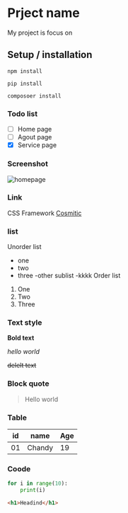 # Prject name
My project is focus on
## Setup / installation

`npm install`

`pip install`

`composoer install`

### Todo list
- [ ] Home page
- [ ] Agout page
- [x] Service page

### Screenshot
![homepage](homepage.avif)

### Link
CSS Framework [Cosmitic](https://www.google.com/aclk?sa=l&ai=DChsSEwjq3KGy9-WOAxUIo2YCHUu5ADIYACICCAEQAhoCc20&co=1&ase=2&gclid=Cj0KCQjwhafEBhCcARIsAEGZEKLnibfcxseKVTOOYUmiFgAWOULeV2bOgDO9AO2QUzHjJulAmupe8g4aAnqoEALw_wcB&category=acrcp_v1_48&sig=AOD64_0Gnc7Q0kMCVr82GdZiVDh2BVsiYg&q&nis=4&adurl&ved=2ahUKEwii6Zuy9-WOAxXfzDgGHcBTD_MQ0Qx6BAgPEAQ)

### list
Unorder list
- one 
- two 
- three
    -other sublist
    -kkkk
Order list
1. One
2. Two
3. Three

### Text style 
**Bold text**

*hello world*
 
 ~~delelt text~~

### Block quote
> Hello world

### Table

|id |name |Age |
|---|-----|----|
|01 |Chandy|19 |

### Coode
```python
for i in range(10):
    print(i)
```
```html
<h1>Headind</h1>
```
